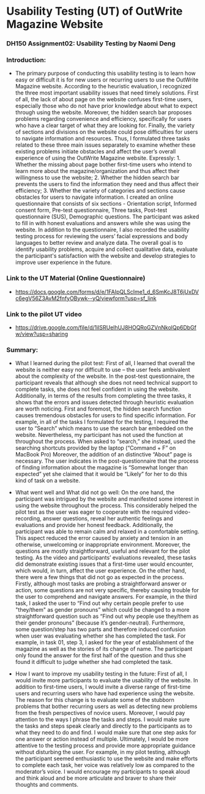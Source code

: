 # Usability Testing (UT) of OutWrite Magazine Website

### DH150 Assignment02: Usability Testing by Naomi Deng 

### Introduction: 

- The primary purpose of conducting this usability testing is to learn how easy or difficult it is for new users or recurring users to use the OutWrite Magazine website. According to the heuristic evaluation, I recognized the three most important usability issues that need timely solutions. First of all, the lack of about page on the website confuses first-time users, especially those who do not have prior knowledge about what to expect through using the website. Moreover, the hidden search bar proposes problems regarding convenience and efficiency, specifically for users who have a clear target of what they are looking for. Finally, the variety of sections and divisions on the website could pose difficulties for users to navigate information and resources. Thus, I formulated three tasks related to these three main issues separately to examine whether these existing problems initiate obstacles and affect the user’s overall experience of using the OutWrite Magazine website. Expressly: 1. Whether the missing about page bother first-time users who intend to learn more about the magazine/organization and thus affect their willingness to use the website; 2. Whether the hidden search bar prevents the users to find the information they need and thus affect their efficiency; 3. Whether the variety of categories and sections cause obstacles for users to navigate information. I created an online questionnaire that consists of six sections - Orientation script, Informed consent form, Pre-test questionnaire, Three tasks, Post-test questionnaire (SUS), Demographic questions. The participant was asked to fill in with honest evaluations and answers while she was using the website. In addition to the questionnaire, I also recorded the usability testing process for reviewing the users’ facial expressions and body languages to better review and analyze data. The overall goal is to identify usability problems, acquire and collect qualitative data, evaluate the participant's satisfaction with the website and develop strategies to improve user experience in the future. 

### Link to the UT Material (Online Questionnaire)

- https://docs.google.com/forms/d/e/1FAIpQLScIme1_d_6SmKcJ8T6jUxDVc6egV56Z3AvM2fnfyOBywk--yQ/viewform?usp=sf_link

### Link to the pilot UT video

- https://drive.google.com/file/d/1ilSRUelhUJ8HOQRoGZVnNkolQp6DbGfw/view?usp=sharing

### Summary: 

- What I learned during the pilot test: First of all, I learned that overall the website is neither easy nor difficult to use – the user feels ambivalent about the complexity of the website. In the post-test questionnaire, the participant reveals that although she does not need technical support to complete tasks, she does not feel confident in using the website. Additionally, in terms of the results from completing the three tasks, it shows that the errors and issues detected through heuristic evaluation are worth noticing. First and foremost, the hidden search function causes tremendous obstacles for users to find specific information. For example, in all of the tasks I formulated for the testing, I required the user to “Search” which means to use the search bar embedded on the website. Nevertheless, my participant has not used the function at throughout the process. When asked to “search,” she instead, used the searching shortcuts provided by the laptop (“Command + F” on MacBook Pro) Moreover, the addition of an distinctive “About” page is necessary. The user indicates in the post-questionnaire that the process of finding information about the magazine is “Somewhat longer than expected” yet she claimed that it would be “Likely” for her to do this kind of task on a website. 

- What went well and What did not go well: On the one hand, the participant was intrigued by the website and manifested some interest in using the website throughout the process. This considerably helped the pilot test as the user was eager to cooperate with the required video-recording, answer questions, reveal her authentic feelings and evaluations and provide her honest feedback. Additionally, the participant was able to remain calm and relaxed in a comfortable setting. This aspect reduced the error caused by anxiety and tension in an otherwise, unwelcoming or inappropriate environment. Moreover, the questions are mostly straightforward, useful and relevant for the pilot testing. As the video and participants’ evaluations revealed, these tasks did demonstrate existing issues that a first-time user would encounter, which would, in turn, affect the user experience. On the other hand, there were a few things that did not go as expected in the process. Firstly, although most tasks are probing a straightforward answer or action, some questions are not very specific, thereby causing trouble for the user to comprehend and navigate answers. For example, in the third task, I asked the user to “Find out why certain people prefer to use "they/them" as gender pronouns” which could be changed to a more straightforward question such as “Find out why people use they/them as their gender pronouns” (because it’s gender-neutral). Furthermore, some question/step has two parts and therefore induced confusion when user was evaluating whether she has completed the task. For example, in task 01, step 3, I asked for the year of establishment of the magazine as well as the stories of its change of name. The participant only found the answer for the first half of the question and thus she found it difficult to judge whether she had completed the task. 

- How I want to improve my usability testing in the future: First of all, I would invite more participants to evaluate the usability of the website. In addition to first-time users, I would invite a diverse range of first-time users and recurring users who have had experience using the website. The reason for this change is to evaluate some of the stubborn problems that bother recurring users as well as detecting new problems from the fresh perspectives of novice users. Moreover, I would pay attention to the ways I phrase the tasks and steps. I would make sure the tasks and steps speak clearly and directly to the participants as to what they need to do and find. I would make sure that one step asks for one answer or action instead of multiple. Ultimately, I would be more attentive to the testing process and provide more appropriate guidance without disturbing the user. For example, in my pilot testing, although the participant seemed enthusiastic to use the website and make efforts to complete each task, her voice was relatively low as compared to the moderator’s voice. I would encourage my participants to speak aloud and think aloud and be more articulate and braver to share their thoughts and comments. 
